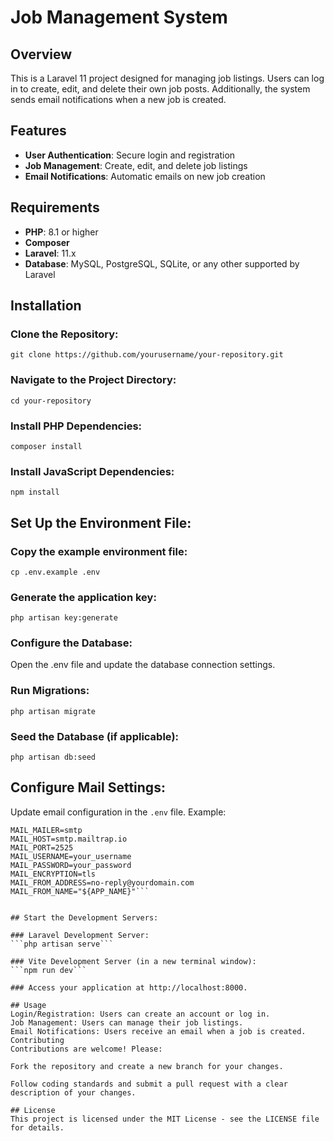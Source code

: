 # Job Management System

## Overview
This is a Laravel 11 project designed for managing job listings. Users can log in to create, edit, and delete their own job posts. Additionally, the system sends email notifications when a new job is created.

## Features
- **User Authentication**: Secure login and registration
- **Job Management**: Create, edit, and delete job listings
- **Email Notifications**: Automatic emails on new job creation

## Requirements
- **PHP**: 8.1 or higher
- **Composer**
- **Laravel**: 11.x
- **Database**: MySQL, PostgreSQL, SQLite, or any other supported by Laravel

## Installation

### Clone the Repository:
```git clone https://github.com/yourusername/your-repository.git```

### Navigate to the Project Directory:
```cd your-repository```

### Install PHP Dependencies:
```composer install```

### Install JavaScript Dependencies:
```npm install```

## Set Up the Environment File:

### Copy the example environment file:
```cp .env.example .env```

### Generate the application key:
```php artisan key:generate```

### Configure the Database:
Open the .env file and update the database connection settings.

### Run Migrations:
```php artisan migrate```

### Seed the Database (if applicable):
```php artisan db:seed```

## Configure Mail Settings:

Update email configuration in the `.env` file. Example:

```env
MAIL_MAILER=smtp
MAIL_HOST=smtp.mailtrap.io
MAIL_PORT=2525
MAIL_USERNAME=your_username
MAIL_PASSWORD=your_password
MAIL_ENCRYPTION=tls
MAIL_FROM_ADDRESS=no-reply@yourdomain.com
MAIL_FROM_NAME="${APP_NAME}"```
 

## Start the Development Servers:

### Laravel Development Server:
```php artisan serve```

### Vite Development Server (in a new terminal window):
```npm run dev```

### Access your application at http://localhost:8000.

## Usage
Login/Registration: Users can create an account or log in.
Job Management: Users can manage their job listings.
Email Notifications: Users receive an email when a job is created.
Contributing
Contributions are welcome! Please:

Fork the repository and create a new branch for your changes.

Follow coding standards and submit a pull request with a clear description of your changes.

## License
This project is licensed under the MIT License - see the LICENSE file for details.